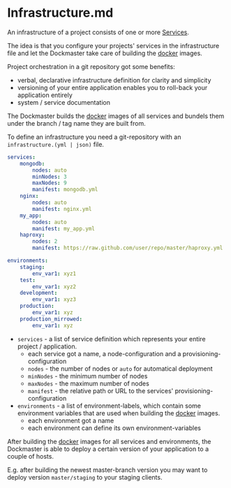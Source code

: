 # Infrastructure.md

An infrastructure of a project consists of one or more [Services](service.md).

The idea is that you configure your projects' services in the infrastructure file and
let the Dockmaster take care of building the [docker](http://www.docker.io/) images.

Project orchestration in a git repository got some benefits:
- verbal, declarative infrastructure definition for clarity and simplicity
- versioning of your entire application enables you to roll-back your application entirely
- system / service documentation

The Dockmaster builds the [docker](http://www.docker.io/) images of all services and bundels them
under the branch / tag name they are built from.

To define an infrastructure you need a git-repository with an ``infrastructure.(yml | json)``
file.

```yaml
services:
    mongodb:
        nodes: auto
        minNodes: 3
        maxNodes: 9
        manifest: mongodb.yml
    nginx:
        nodes: auto
        manifest: nginx.yml
    my_app:
        nodes: auto
        manifest: my_app.yml
    haproxy:
        nodes: 2
        manifest: https://raw.github.com/user/repo/master/haproxy.yml

environments:
    staging:
        env_var1: xyz1
    test:
        env_var1: xyz2
    development:
        env_var1: xyz3
    production:
        env_var1: xyz
    production_mirrowed:
        env_var1: xyz

```

- ``services`` - a list of service definition which represents your entire project / application.
    - each service got a name, a node-configuration and a provisioning-configuration
    - ``nodes`` - the number of nodes or `auto` for automatical deployment
    - ``minNodes`` - the minimum number of nodes
    - ``maxNodes`` - the maximum number of nodes
    - ``manifest`` - the relative path or URL to the services' provisioning-configuration
- ``environments`` - a list of environment-labels, which contain some environment variables
    that are used when building the [docker](http://www.docker.io/) images.
    - each environment got a name
    - each environment can define its own environment-variables

After building the [docker](http://www.docker.io/) images for all services and environments,
the Dockmaster is able to deploy a certain version of your application to a couple of hosts.

E.g. after building the newest master-branch version you may want
to deploy version ``master/staging`` to your staging clients.

